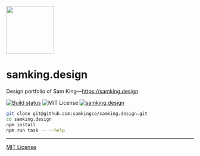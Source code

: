 <img src='https://samking.design/logo.png' width='128' height='128' />

# samking.design

Design portfolio of Sam King—https://samking.design

[![Build status][ci]][circle]
![MIT License][license]
[![samking.design][site-badge]](https://samking.design)

[ci]: https://flat.badgen.net/circleci/github/samkingco/samking.design
[license]: https://flat.badgen.net/badge/license/MIT/blue
[site-badge]: https://flat.badgen.net/badge/link/samking.design/black
[circle]: https://circleci.com/samkingco/samking.design

```sh
git clone git@github.com:samkingco/samking.design.git
cd samking.design
npm install
npm run task -- --help
```

---

[MIT License](LICENSE.md)
